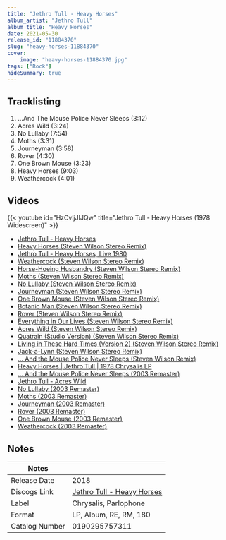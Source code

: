 ```yaml
---
title: "Jethro Tull - Heavy Horses"
album_artist: "Jethro Tull"
album_title: "Heavy Horses"
date: 2021-05-30
release_id: "11884370"
slug: "heavy-horses-11884370"
cover:
    image: "heavy-horses-11884370.jpg"
tags: ["Rock"]
hideSummary: true
---
```


## Tracklisting
1. ...And The Mouse Police Never Sleeps (3:12)
2. Acres Wild (3:24)
3. No Lullaby (7:54)
4. Moths (3:31)
5. Journeyman (3:58)
6. Rover (4:30)
7. One Brown Mouse (3:23)
8. Heavy Horses (9:03)
9. Weathercock (4:01)

## Videos
{{< youtube id="HzCvljJIJQw" title="Jethro Tull - Heavy Horses (1978 Widescreen)" >}}
- [Jethro Tull  - Heavy Horses](https://www.youtube.com/watch?v=vRHATZzMh-g)
- [Heavy Horses (Steven Wilson Stereo Remix)](https://www.youtube.com/watch?v=bMiudy5q4nI)
- [Jethro Tull - Heavy Horses, Live 1980](https://www.youtube.com/watch?v=9KVsmKNpEFQ)
- [Weathercock (Steven Wilson Stereo Remix)](https://www.youtube.com/watch?v=COVnWNL7LW8)
- [Horse-Hoeing Husbandry (Steven Wilson Stereo Remix)](https://www.youtube.com/watch?v=uOwTL4AT34Y)
- [Moths (Steven Wilson Stereo Remix)](https://www.youtube.com/watch?v=uZbpdPtpgAA)
- [No Lullaby (Steven Wilson Stereo Remix)](https://www.youtube.com/watch?v=ml1KvRzMGmU)
- [Journeyman (Steven Wilson Stereo Remix)](https://www.youtube.com/watch?v=Dfb5tbvfakI)
- [One Brown Mouse (Steven Wilson Stereo Remix)](https://www.youtube.com/watch?v=7Pq55hLi6VM)
- [Botanic Man (Steven Wilson Stereo Remix)](https://www.youtube.com/watch?v=ReyYVfiA8XA)
- [Rover (Steven Wilson Stereo Remix)](https://www.youtube.com/watch?v=in8NFjvRaSM)
- [Everything in Our Lives (Steven Wilson Stereo Remix)](https://www.youtube.com/watch?v=CDuGXiT3dXg)
- [Acres Wild (Steven Wilson Stereo Remix)](https://www.youtube.com/watch?v=dqQc996JfcU)
- [Quatrain (Studio Version) (Steven Wilson Stereo Remix)](https://www.youtube.com/watch?v=VmLhf0g0H_w)
- [Living in These Hard Times (Version 2) (Steven Wilson Stereo Remix)](https://www.youtube.com/watch?v=ApM6AtZhe7o)
- [Jack-a-Lynn (Steven Wilson Stereo Remix)](https://www.youtube.com/watch?v=OTsdlGreo1w)
- [... And the Mouse Police Never Sleeps (Steven Wilson Remix)](https://www.youtube.com/watch?v=fPBXUCTOxtY)
- [Heavy Horses | Jethro Tull | 1978 Chrysalis LP](https://www.youtube.com/watch?v=nr_oK9NgJq4)
- [... And the Mouse Police Never Sleeps (2003 Remaster)](https://www.youtube.com/watch?v=IgzAmZhTN-Q)
- [Jethro Tull - Acres Wild](https://www.youtube.com/watch?v=ABKifBPLGus)
- [No Lullaby (2003 Remaster)](https://www.youtube.com/watch?v=3c_iQFP3XGg)
- [Moths (2003 Remaster)](https://www.youtube.com/watch?v=XWKN-B4Lv9w)
- [Journeyman (2003 Remaster)](https://www.youtube.com/watch?v=yif0jxUwn5U)
- [Rover (2003 Remaster)](https://www.youtube.com/watch?v=X-jnzDSaTl4)
- [One Brown Mouse (2003 Remaster)](https://www.youtube.com/watch?v=sa6IrbDWJ2w)
- [Weathercock (2003 Remaster)](https://www.youtube.com/watch?v=ffVNuAYEeEo)

## Notes

| Notes          |             |
| ---------------| ----------- |
| Release Date   | 2018 |
| Discogs Link   | [Jethro Tull - Heavy Horses](https://www.discogs.com/release/11884370) |
| Label          | Chrysalis, Parlophone |
| Format         | LP, Album, RE, RM, 180 |
| Catalog Number | 0190295757311 |

